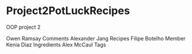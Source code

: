 # Project2PotLuckRecipes
OOP project 2

Owen Ramsay        Comments
Alexander Jang        Recipes
Filipe Botelho       Member
Kenia Diaz        Ingredients
Alex McCaul        Tags
